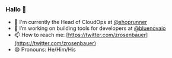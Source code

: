 ### Hallo 👋

- 🤖  I'm currently the Head of CloudOps at [@shoprunner](https://github.com/shoprunner)
- 🔭  I’m working on building tools for developers at [@bluenovaio](https://github.com/bluenovaio)
- 📫  How to reach me: [https://twitter.com/zrosenbauer](https://twitter.com/zrosenbauer)
- 😄  Pronouns: He/Him/His

<!--
**zrosenbauer/zrosenbauer** is a ✨ _special_ ✨ repository because its `README.md` (this file) appears on your GitHub profile.

Here are some ideas to get you started:

- 🔭 I’m currently working on ...
- 🌱 I’m currently learning ...
- 👯 I’m looking to collaborate on ...
- 🤔 I’m looking for help with ...
- 💬 Ask me about ...
- 📫 How to reach me: ...
- 😄 Pronouns: ...
- ⚡ Fun fact: ...
-->
